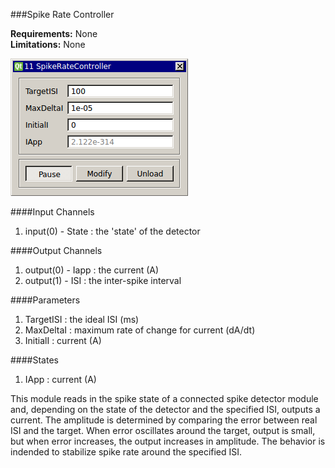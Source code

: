 ###Spike Rate Controller

**Requirements:** None  
**Limitations:** None  

![Module GUI](spike-rate-control.png)

####Input Channels
1. input(0) - State : the 'state' of the detector

####Output Channels
1. output(0) - Iapp : the current (A)
2. output(1) - ISI : the inter-spike interval

####Parameters
1. TargetISI : the ideal ISI (ms)
2. MaxDeltaI : maximum rate of change for current (dA/dt)
3. InitialI : current (A) 

####States
1. IApp : current (A)

This module reads in the spike state of a connected spike detector module and, depending on the state of the detector and the specified ISI, outputs a current. The amplitude is determined by comparing the error between real ISI and the target. When error oscillates around the target, output is small, but when error increases, the output increases in amplitude. The behavior is indended to stabilize spike rate around the specified ISI. 
